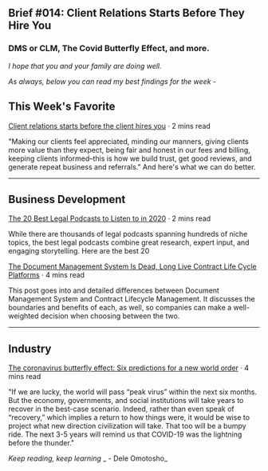 
## Brief #014: Client Relations Starts Before They Hire You

### DMS or CLM, The Covid Butterfly Effect, and more.

_I hope that you and your family are doing well._

_As always, below you can read my best findings for the week -_

## This Week's Favorite

[Client relations starts before the client hires you](https://www.attorneymarketing.com/2020/11/23/client-relations-starts-before-the-client-hires-you/) · 2 mins read

"Making our clients feel appreciated, minding our manners, giving clients more value than they expect, being fair and honest in our fees and billing, keeping clients informed–this is how we build trust, get good reviews, and generate repeat business and referrals." And here's what we can do better.

---- 

## Business Development

[The 20 Best Legal Podcasts to Listen to in 2020](https://www.simplelegal.com/blog/20-best-legal-podcasts) · 2 mins read

While there are thousands of legal podcasts spanning hundreds of niche topics, the best legal podcasts combine great research, expert input, and engaging storytelling. Here are the best 20


[The Document Management System Is Dead, Long Live Contract Life Cycle Platforms](https://www.axdraft.com/blog/the_document_management_system_is_dead_long_live_contract_life_cycle_platforms) · 4 mins read

This post goes into and detailed differences between Document Management System and Contract Lifecycle Management. It discusses the boundaries and benefits of each, as well, so companies can make a well-weighted decision when choosing between the two.

---- 

## Industry

[The coronavirus butterfly effect: Six predictions for a new world order](https://www.fastcompany.com/90488665/the-coronavirus-butterfly-effect-six-predictions-for-a-new-world-order) · 4 mins read

"If we are lucky, the world will pass “peak virus” within the next six months. But the economy, governments, and social institutions will take years to recover in the best-case scenario. Indeed, rather than even speak of “recovery,” which implies a return to how things were, it would be wise to project what new direction civilization will take. That too will be a bumpy ride. The next 3-5 years will remind us that COVID-19 was the lightning before the thunder." 


_Keep reading, keep learning_
\_ - Dele Omotosho\_





